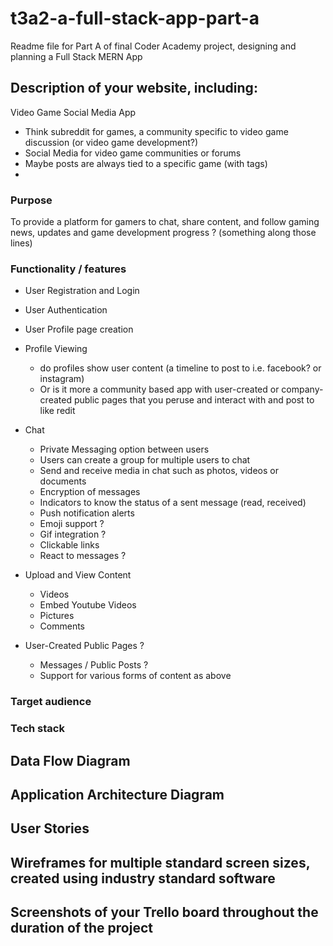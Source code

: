 # t3a2-a-full-stack-app-part-a
Readme file for Part A of final Coder Academy project, designing and planning a Full Stack MERN App


## Description of your website, including:

Video Game Social Media App
- Think subreddit for games, a community specific to video game discussion (or video game development?)
- Social Media for video game communities or forums
- Maybe posts are always tied to a specific game (with tags) 
- 

### Purpose
To provide a platform for gamers to chat, share content, and follow gaming news, updates and game development progress ? (something along those lines)


### Functionality / features

- User Registration and Login
- User Authentication
- User Profile page creation

- Profile Viewing
  - do profiles show user content (a timeline to post to i.e. facebook? or instagram)
  - Or is it more a community based app with user-created or company-created public pages that you peruse and interact with and post to like redit

- Chat
  - Private Messaging option between users
  - Users can create a group for multiple users to chat
  - Send and receive media in chat such as photos, videos or documents
  - Encryption of messages
  - Indicators to know the status of a sent message (read, received)
  - Push notification alerts
  - Emoji support ?
  - Gif integration ?
  - Clickable links
  - React to messages ?

- Upload and View Content
  - Videos
  - Embed Youtube Videos
  - Pictures
  - Comments

- User-Created Public Pages ?
  - Messages / Public Posts ?
  - Support for various forms of content as above

### Target audience


### Tech stack


## Data Flow Diagram


## Application Architecture Diagram


## User Stories


## Wireframes for multiple standard screen sizes, created using industry standard software


## Screenshots of your Trello board throughout the duration of the project

